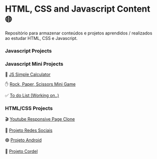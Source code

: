 # HTML, CSS and Javascript Content 🌐

Repositório para armazenar conteúdos e projetos aprendidos / realizados ao estudar HTML, CSS e Javascript.
### Javascript  Projects

### Javascript Mini Projects

🔢 <a href="https://1larissa.github.io/html-css-javascript/javascript/calculator/calculator.html">JS Simple Calculator</a>

✋ <a href="https://1larissa.github.io/html-css-javascript/javascript/dom-mini-projects/rock-paper-scissors-com-JSON.html">Rock, Paper, Scissors Mini Game</a>

✅ <a href="https://1larissa.github.io/html-css-javascript/javascript/todo%20list%20-%20refazer/todoList.html">To do List (Working on..) </a>

### HTML/CSS Projects
🎬 <a href="https://1larissa.github.io/html-css-javascript/html-css/modulo-5/Youtube-Page-Clone/youtube.html">Youtube Responsive Page Clone</a>

📱 <a href="https://1larissa.github.io/html-css-javascript/html-css/modulo-4/desafios/d015/index.html">Projeto Redes Sociais</a>

🟢 <a href="https://1larissa.github.io/html-css-javascript/html-css/modulo-2/desafios/d010/index.html">Projeto Android</a>

📖 <a href="https://1larissa.github.io/html-css-javascript/html-css/modulo-3/desafios/d012">Projeto Cordel</a>
